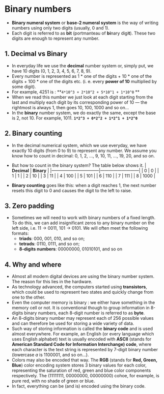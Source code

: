 # Binary numbers
* **Binary numeral system** or **base-2 numeral system** is the way of writing numbers using only two digits (usually, 0 and 1).
* Each digit is referred to as **bit** (portmanteau of **bi**nary digi**t**). These two digits are enough to represent any number.

## 1. Decimal vs Binary
* In everyday life we use the **decimal** number system or, simply put, we have 10 digits (0, 1, 2, 3, 4, 5, 6, 7, 8, 9). 
* Every number is represented as 1 * one of the digits + 10 * one of the digits + 100 * one of the digits etc. (i. e. every **power of 10** multiplied by some digit).
* For example, 4251 is :
**`4*10^3 + 2*10^2 + 5*10^1 + 1*10^0` **
* When we read this number we just look at each digit starting from the last and multiply each digit by its corresponding power of 10 — the rightmost is always 1, then goes 10, 100, 1000 and so on…
* In the **binary** number system, we do exactly the same, except the base is 2, not 10. For example, 1011.
**`1*2^3 + 0*2^2 + 1*2^1 + 1*2^0`**

## 2. Binary counting
* In the decimal numerical system, which we use everyday, we have exactly 10 digits (from 0 to 9) to represent any number. We assume you know how to count in decimal: 0, 1, 2, …, 9, 10, 11, …, 19, 20, and so on.
* But how to count in the binary system? The table below shows it.
 | **Decimal**  | **Binary** |
|———————————|—————————|
| 0           		   | 0          	  |
| 1           		   | 1          	  |
| 2           		   | 10         	  |
| 3           		   | 11          	  |
| 4           		   | 100          	  |
| 5           		   | 101          	  |
| 6           		   | 110          	  |
| 7           		   | 111          	  |
| 8           		   | 1000         	  |

* **Binary counting** goes like this: when a digit reaches 1, the next number resets this digit to 0 and causes the digit to the left to raise.

## 3. Zero padding
* Sometimes we will need to work with binary numbers of a fixed length. To do this, we can add insignificant zeros to any binary number on the left side, i.e. 11 → 0011, 101 → 0101.
We will often meet the following formats:
	* **triads**: 000, 001, 010, and so on;
	* **tetrads**: 0110, 0111, and so on; 
	* **8-digits numbers**: 00000000, 01010101, and so on

## 4. Why and where
* Almost all modern digital devices are using the binary number system. The reason for this lies in the hardware.
* As technology advanced, the computers started using **transistors**, which could be used to represent two states and quickly change from one to the other.
* Even the computer memory is binary : we either have something in the memory cell or not. It is conventional though to group information in 8-digits binary numbers, each 8-digit number is referred to as **byte**.
* An 8-digits binary number may represent each of 256 possible values and can therefore be used for storing a wide variety of data.
* Such way of storing information is called the **binary code** and is used almost everywhere. For example, an English (or every language which uses English alphabet) text is usually encoded with **ASCII** (stands for **American Standard Code for Information Interchange) code**, where each character is the text string is represented by 7-digit binary number (lowercase *a* is 1100001, and so on…).
* Colors may also be encoded that way. The **RGB** (stands for **Red, Green, Blue**) color encoding system stores 3 binary values for each color, representing the saturation of red, green and blue color components respectively. The (11111111, 00000000, 00000000) cohoe, for example, is pure red, with no shade of green or blue.
* In fact, everything can be (and is) encoded using the binary code.
